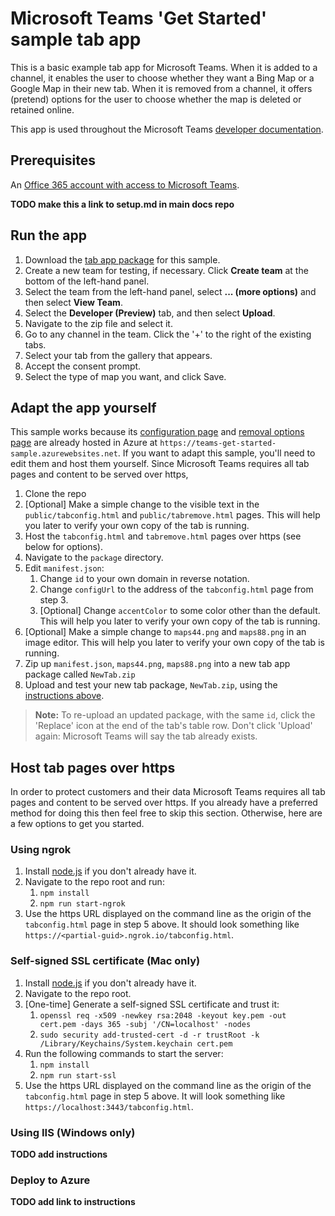 # Microsoft Teams 'Get Started' sample tab app

This is a basic example tab app for Microsoft Teams.  When it is added to a channel, it enables the user to choose whether they want a Bing Map or a Google Map in their new tab.  When it is removed from a channel, it offers (pretend) options for the user to choose whether the map is deleted or retained online.

This app is used throughout the Microsoft Teams [developer documentation](https://aka.ms/microsoftteamstabsplatform).

## Prerequisites

An [Office 365 account with access to Microsoft Teams]().

**TODO make this a link to setup.md in main docs repo**

## Run the app

1. Download the [tab app package](https://github.com/OfficeDev/microsoft-teams-sample-get-started/blob/master/package/MapsTab.zip) for this sample.
2. Create a new team for testing, if necessary.  Click **Create team** at the bottom of the left-hand panel.
3. Select the team from the left-hand panel, select **... (more options)** and then select **View Team**.
4. Select the **Developer (Preview)** tab, and then select **Upload**.
5. Navigate to the zip file and select it.
6. Go to any channel in the team.  Click the '+' to the right of the existing tabs.
7. Select your tab from the gallery that appears.
8. Accept the consent prompt.
9. Select the type of map you want, and click Save.

## Adapt the app yourself

This sample works because its [configuration page](https://teams-get-started-sample.azurewebsites.net/tabconfig.html) and [removal options page](https://teams-get-started-sample.azurewebsites.net/tabremove.html) are already hosted in Azure at `https://teams-get-started-sample.azurewebsites.net`. If you want to adapt this sample, you'll need to edit them and host them yourself. Since Microsoft Teams requires all tab pages and content to be served over https,

1. Clone the repo
2. [Optional] Make a simple change to the visible text in the `public/tabconfig.html` and `public/tabremove.html` pages. This will help you later to verify your own copy of the tab is running.
3. Host the `tabconfig.html` and `tabremove.html` pages over https (see below for options).
4. Navigate to the `package` directory.
5. Edit `manifest.json`:
   1. Change `id` to your own domain in reverse notation.
   2. Change `configUrl` to the address of the `tabconfig.html` page from step 3.
   3. [Optional] Change `accentColor` to some color other than the default. This will help you later to verify your own copy of the tab is running.
6. [Optional] Make a simple change to `maps44.png` and `maps88.png` in an image editor. This will help you later to verify your own copy of the tab is running.
7. Zip up `manifest.json`, `maps44.png`, `maps88.png` into a new tab app package called `NewTab.zip`
8. Upload and test your new tab package, `NewTab.zip`, using the [instructions above](#run-the-app).

> **Note:** To re-upload an updated package, with the same `id`, click the 'Replace' icon at the end of the tab's table row.  Don't click 'Upload' again: Microsoft Teams will say the tab already exists.

## Host tab pages over https

In order to protect customers and their data Microsoft Teams requires all tab pages and content to be served over https. If you already have a preferred method for doing this then feel free to skip this section. Otherwise, here are a few options to get you started.

### Using ngrok

1. Install [node.js](https://nodejs.org) if you don't already have it.
2. Navigate to the repo root and run:
    1. `npm install`
    2. `npm run start-ngrok`
3. Use the https URL displayed on the command line as the origin of the `tabconfig.html` page in step 5 above. It should look something like `https://<partial-guid>.ngrok.io/tabconfig.html`.

### Self-signed SSL certificate (Mac only)

1. Install [node.js](https://nodejs.org) if you don't already have it.
2. Navigate to the repo root.
2. [One-time] Generate a self-signed SSL certificate and trust it:
    1. `openssl req -x509 -newkey rsa:2048 -keyout key.pem -out cert.pem -days 365 -subj '/CN=localhost' -nodes`
    2. `sudo security add-trusted-cert -d -r trustRoot -k /Library/Keychains/System.keychain cert.pem`
3. Run the following commands to start the server:
    1. `npm install`
    2. `npm run start-ssl`
4. Use the https URL displayed on the command line as the origin of the `tabconfig.html` page in step 5 above. It will look something like `https://localhost:3443/tabconfig.html`.

### Using IIS (Windows only)

**TODO add instructions**

### Deploy to Azure

**TODO add link to instructions**
